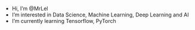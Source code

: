 - Hi, I’m @MrLel
- I’m interested in Data Science, Machine Learning, Deep Learning and AI
- I’m currently learning Tensorflow, PyTorch

<!---
MrLeljr/MrLeljr is a ✨ special ✨ repository because its `README.md` (this file) appears on your GitHub profile.
You can click the Preview link to take a look at your changes.
--->
